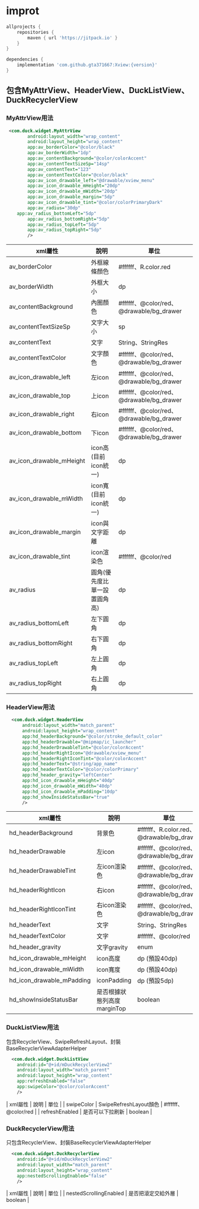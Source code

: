 # improt

```gradle
allprojects {
	repositories {
		maven { url 'https://jitpack.io' }
	}
}

dependencies {
	implementation 'com.github.gta371667:Xview:{version}'
}
```

## 包含MyAttrView、HeaderView、DuckListView、DuckRecyclerView

### MyAttrView用法
```xml
 <com.duck.widget.MyAttrView
        android:layout_width="wrap_content"
        android:layout_height="wrap_content"
        app:av_borderColor="@color/black"
        app:av_borderWidth="1dp"
        app:av_contentBackground="@color/colorAccent"
        app:av_contentTextSizeSp="14sp"
        app:av_contentText="123"
        app:av_contentTextColor="@color/black"
        app:av_icon_drawable_left="@drawable/xview_menu"
        app:av_icon_drawable_mHeight="20dp"
        app:av_icon_drawable_mWidth="20dp"
        app:av_icon_drawable_margin="5dp"
        app:av_icon_drawable_tint="@color/colorPrimaryDark"
        app:av_radius="30dp"
	app:av_radius_bottomLeft="5dp"
        app:av_radius_bottomRight="5dp"
        app:av_radius_topLeft="5dp"
        app:av_radius_topRight="5dp"
        />
```
| xml屬性 | 說明 | 單位 |
| --- | --- | --- |
| av_borderColor | 外框線條顏色 | #ffffff、R.color.red |
| av_borderWidth | 外框大小 | dp |
| av_contentBackground | 內圈顏色 | #ffffff、@color/red、@drawable/bg_drawer |
| av_contentTextSizeSp | 文字大小 | sp |
| av_contentText | 文字 | String、StringRes |
| av_contentTextColor | 文字顏色 | #ffffff、@color/red、@drawable/bg_drawer |
| av_icon_drawable_left | 左icon | #ffffff、@color/red、@drawable/bg_drawer |
| av_icon_drawable_top | 上icon | #ffffff、@color/red、@drawable/bg_drawer |
| av_icon_drawable_right | 右icon | #ffffff、@color/red、@drawable/bg_drawer |
| av_icon_drawable_bottom | 下icon | #ffffff、@color/red、@drawable/bg_drawer |
| av_icon_drawable_mHeight | icon高(目前icon統一) | dp |
| av_icon_drawable_mWidth | icon寬(目前icon統一) | dp |
| av_icon_drawable_margin | icon與文字距離 | dp |
| av_icon_drawable_tint | icon渲染色 | #ffffff、@color/red |
| av_radius | 圓角(優先度比單一設置圓角高) | dp |
| av_radius_bottomLeft | 左下圓角 | dp |
| av_radius_bottomRight | 右下圓角 | dp |
| av_radius_topLeft | 左上圓角 | dp |
| av_radius_topRight | 右上圓角 | dp |

### HeaderView用法
```xml
  <com.duck.widget.HeaderView
      android:layout_width="match_parent"
      android:layout_height="wrap_content"
      app:hd_headerBackground="@color/stroke_default_color"
      app:hd_headerDrawable="@mipmap/ic_launcher"
      app:hd_headerDrawableTint="@color/colorAccent"
      app:hd_headerRightIcon="@drawable/xview_menu"
      app:hd_headerRightIconTint="@color/colorAccent"
      app:hd_headerText="@string/app_name"
      app:hd_headerTextColor="@color/colorPrimary"
      app:hd_header_gravity="leftCenter"
      app:hd_icon_drawable_mHeight="40dp"
      app:hd_icon_drawable_mWidth="40dp"
      app:hd_icon_drawable_mPadding="10dp"
      app:hd_showInsideStatusBar="true"
      />
```
| xml屬性 | 說明 | 單位 |
| --- | --- | --- |
| hd_headerBackground | 背景色 | #ffffff、R.color.red、@drawable/bg_drawer |
| hd_headerDrawable | 左icon | #ffffff、@color/red、@drawable/bg_drawer |
| hd_headerDrawableTint | 左icon渲染色 | #ffffff、@color/red、@drawable/bg_drawer |
| hd_headerRightIcon | 右icon | #ffffff、@color/red、@drawable/bg_drawer |
| hd_headerRightIconTint | 右icon渲染色 | #ffffff、@color/red、@drawable/bg_drawer |
| hd_headerText | 文字 | String、StringRes |
| hd_headerTextColor | 文字 | #ffffff、@color/red |
| hd_header_gravity | 文字gravity | enum |
| hd_icon_drawable_mHeight | icon高度 | dp (預設40dp) |
| hd_icon_drawable_mWidth | icon寬度 | dp (預設40dp) |
| hd_icon_drawable_mPadding | iconPadding | dp (預設5dp) |
| hd_showInsideStatusBar | 是否根據狀態列高度marginTop | boolean |

### DuckListView用法
包含RecyclerView、SwipeRefreshLayout、封裝BaseRecyclerViewAdapterHelper
```xml
  <com.duck.widget.DuckListView
	android:id="@+id/mDuckRecyclerView2"
	android:layout_width="match_parent"
	android:layout_height="wrap_content"
	app:refreshEnabled="false"
	app:swipeColor="@color/colorAccent"
	/>
```
| xml屬性 | 說明 | 單位 |
| swipeColor | SwipeRefreshLayout顏色 | #ffffff、@color/red |
| refreshEnabled | 是否可以下拉刷新 | boolean |

### DuckRecyclerView用法
只包含RecyclerView、封裝BaseRecyclerViewAdapterHelper
```xml
  <com.duck.widget.DuckRecyclerView
	android:id="@+id/mDuckRecyclerView2"
	android:layout_width="match_parent"
	android:layout_height="wrap_content"
	app:nestedScrollingEnabled="false"
	/>
```
| xml屬性 | 說明 | 單位 |
| nestedScrollingEnabled | 是否把滾定交給外層 | boolean |
